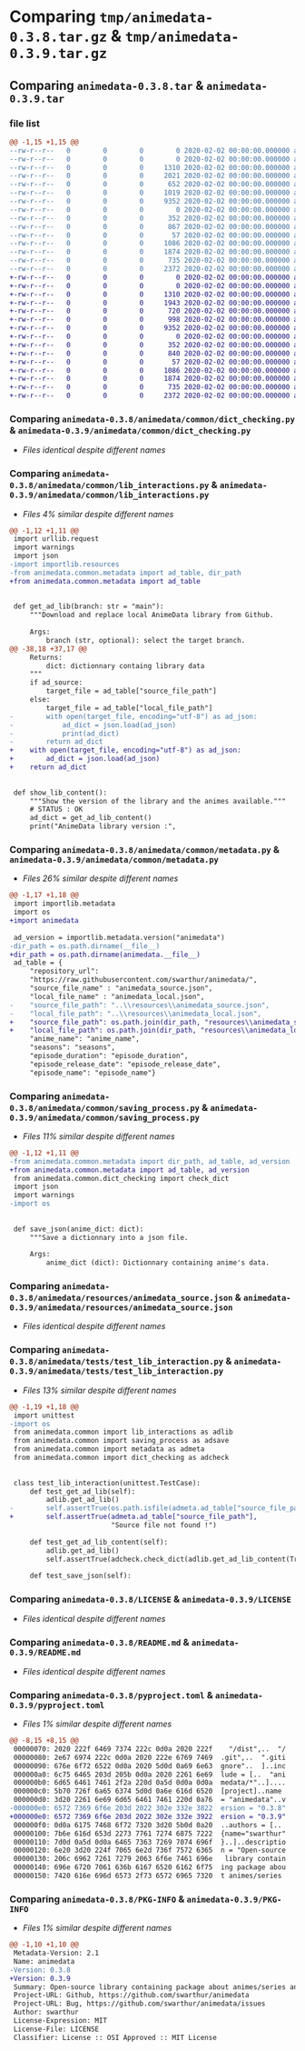# Comparing `tmp/animedata-0.3.8.tar.gz` & `tmp/animedata-0.3.9.tar.gz`

## Comparing `animedata-0.3.8.tar` & `animedata-0.3.9.tar`

### file list

```diff
@@ -1,15 +1,15 @@
--rw-r--r--   0        0        0        0 2020-02-02 00:00:00.000000 animedata-0.3.8/animedata/__init__.py
--rw-r--r--   0        0        0        0 2020-02-02 00:00:00.000000 animedata-0.3.8/animedata/common/__init__.py
--rw-r--r--   0        0        0     1310 2020-02-02 00:00:00.000000 animedata-0.3.8/animedata/common/dict_checking.py
--rw-r--r--   0        0        0     2021 2020-02-02 00:00:00.000000 animedata-0.3.8/animedata/common/lib_interactions.py
--rw-r--r--   0        0        0      652 2020-02-02 00:00:00.000000 animedata-0.3.8/animedata/common/metadata.py
--rw-r--r--   0        0        0     1019 2020-02-02 00:00:00.000000 animedata-0.3.8/animedata/common/saving_process.py
--rw-r--r--   0        0        0     9352 2020-02-02 00:00:00.000000 animedata-0.3.8/animedata/resources/animedata_source.json
--rw-r--r--   0        0        0        0 2020-02-02 00:00:00.000000 animedata-0.3.8/animedata/tests/__init__.py
--rw-r--r--   0        0        0      352 2020-02-02 00:00:00.000000 animedata-0.3.8/animedata/tests/test_dict_checking.py
--rw-r--r--   0        0        0      867 2020-02-02 00:00:00.000000 animedata-0.3.8/animedata/tests/test_lib_interaction.py
--rw-r--r--   0        0        0       57 2020-02-02 00:00:00.000000 animedata-0.3.8/.gitignore
--rw-r--r--   0        0        0     1086 2020-02-02 00:00:00.000000 animedata-0.3.8/LICENSE
--rw-r--r--   0        0        0     1874 2020-02-02 00:00:00.000000 animedata-0.3.8/README.md
--rw-r--r--   0        0        0      735 2020-02-02 00:00:00.000000 animedata-0.3.8/pyproject.toml
--rw-r--r--   0        0        0     2372 2020-02-02 00:00:00.000000 animedata-0.3.8/PKG-INFO
+-rw-r--r--   0        0        0        0 2020-02-02 00:00:00.000000 animedata-0.3.9/animedata/__init__.py
+-rw-r--r--   0        0        0        0 2020-02-02 00:00:00.000000 animedata-0.3.9/animedata/common/__init__.py
+-rw-r--r--   0        0        0     1310 2020-02-02 00:00:00.000000 animedata-0.3.9/animedata/common/dict_checking.py
+-rw-r--r--   0        0        0     1943 2020-02-02 00:00:00.000000 animedata-0.3.9/animedata/common/lib_interactions.py
+-rw-r--r--   0        0        0      720 2020-02-02 00:00:00.000000 animedata-0.3.9/animedata/common/metadata.py
+-rw-r--r--   0        0        0      998 2020-02-02 00:00:00.000000 animedata-0.3.9/animedata/common/saving_process.py
+-rw-r--r--   0        0        0     9352 2020-02-02 00:00:00.000000 animedata-0.3.9/animedata/resources/animedata_source.json
+-rw-r--r--   0        0        0        0 2020-02-02 00:00:00.000000 animedata-0.3.9/animedata/tests/__init__.py
+-rw-r--r--   0        0        0      352 2020-02-02 00:00:00.000000 animedata-0.3.9/animedata/tests/test_dict_checking.py
+-rw-r--r--   0        0        0      840 2020-02-02 00:00:00.000000 animedata-0.3.9/animedata/tests/test_lib_interaction.py
+-rw-r--r--   0        0        0       57 2020-02-02 00:00:00.000000 animedata-0.3.9/.gitignore
+-rw-r--r--   0        0        0     1086 2020-02-02 00:00:00.000000 animedata-0.3.9/LICENSE
+-rw-r--r--   0        0        0     1874 2020-02-02 00:00:00.000000 animedata-0.3.9/README.md
+-rw-r--r--   0        0        0      735 2020-02-02 00:00:00.000000 animedata-0.3.9/pyproject.toml
+-rw-r--r--   0        0        0     2372 2020-02-02 00:00:00.000000 animedata-0.3.9/PKG-INFO
```

### Comparing `animedata-0.3.8/animedata/common/dict_checking.py` & `animedata-0.3.9/animedata/common/dict_checking.py`

 * *Files identical despite different names*

### Comparing `animedata-0.3.8/animedata/common/lib_interactions.py` & `animedata-0.3.9/animedata/common/lib_interactions.py`

 * *Files 4% similar despite different names*

```diff
@@ -1,12 +1,11 @@
 import urllib.request
 import warnings
 import json
-import importlib.resources
-from animedata.common.metadata import ad_table, dir_path
+from animedata.common.metadata import ad_table
 
 
 def get_ad_lib(branch: str = "main"):
     """Download and replace local AnimeData library from Github.
 
     Args:
         branch (str, optional): select the target branch.
@@ -38,18 +37,17 @@
     Returns:
         dict: dictionnary containg library data
     """
     if ad_source:
         target_file = ad_table["source_file_path"]
     else:
         target_file = ad_table["local_file_path"]
-        with open(target_file, encoding="utf-8") as ad_json:
-            ad_dict = json.load(ad_json)
-            print(ad_dict)
-        return ad_dict
+    with open(target_file, encoding="utf-8") as ad_json:
+        ad_dict = json.load(ad_json)
+    return ad_dict
 
 
 def show_lib_content():
     """Show the version of the library and the animes available."""
     # STATUS : OK
     ad_dict = get_ad_lib_content()
     print("AnimeData library version :",
```

### Comparing `animedata-0.3.8/animedata/common/metadata.py` & `animedata-0.3.9/animedata/common/metadata.py`

 * *Files 26% similar despite different names*

```diff
@@ -1,17 +1,18 @@
 import importlib.metadata
 import os
+import animedata
 
 ad_version = importlib.metadata.version("animedata")
-dir_path = os.path.dirname(__file__)
+dir_path = os.path.dirname(animedata.__file__)
 ad_table = {
     "repository_url":
     "https://raw.githubusercontent.com/swarthur/animedata/",
     "source_file_name" : "animedata_source.json",
     "local_file_name" : "animedata_local.json",
-    "source_file_path": "..\\resources\\animedata_source.json",
-    "local_file_path": "..\\resources\\animedata_local.json",
+    "source_file_path": os.path.join(dir_path, "resources\\animedata_source.json"),
+    "local_file_path": os.path.join(dir_path, "resources\\animedata_local.json"),
     "anime_name": "anime_name",
     "seasons": "seasons",
     "episode_duration": "episode_duration",
     "episode_release_date": "episode_release_date",
     "episode_name": "episode_name"}
```

### Comparing `animedata-0.3.8/animedata/common/saving_process.py` & `animedata-0.3.9/animedata/common/saving_process.py`

 * *Files 11% similar despite different names*

```diff
@@ -1,12 +1,11 @@
-from animedata.common.metadata import dir_path, ad_table, ad_version
+from animedata.common.metadata import ad_table, ad_version
 from animedata.common.dict_checking import check_dict
 import json
 import warnings
-import os
 
 
 def save_json(anime_dict: dict):
     """Save a dictionnary into a json file.
 
     Args:
         anime_dict (dict): Dictionnary containing anime's data.
```

### Comparing `animedata-0.3.8/animedata/resources/animedata_source.json` & `animedata-0.3.9/animedata/resources/animedata_source.json`

 * *Files identical despite different names*

### Comparing `animedata-0.3.8/animedata/tests/test_lib_interaction.py` & `animedata-0.3.9/animedata/tests/test_lib_interaction.py`

 * *Files 13% similar despite different names*

```diff
@@ -1,19 +1,18 @@
 import unittest
-import os
 from animedata.common import lib_interactions as adlib
 from animedata.common import saving_process as adsave
 from animedata.common import metadata as admeta
 from animedata.common import dict_checking as adcheck
 
 
 class test_lib_interaction(unittest.TestCase):
     def test_get_ad_lib(self):
         adlib.get_ad_lib()
-        self.assertTrue(os.path.isfile(admeta.ad_table["source_file_path"]),
+        self.assertTrue(admeta.ad_table["source_file_path"],
                         "Source file not found !")
         
     def test_get_ad_lib_content(self):
         adlib.get_ad_lib()
         self.assertTrue(adcheck.check_dict(adlib.get_ad_lib_content(True))[0])
         
     def test_save_json(self):
```

### Comparing `animedata-0.3.8/LICENSE` & `animedata-0.3.9/LICENSE`

 * *Files identical despite different names*

### Comparing `animedata-0.3.8/README.md` & `animedata-0.3.9/README.md`

 * *Files identical despite different names*

### Comparing `animedata-0.3.8/pyproject.toml` & `animedata-0.3.9/pyproject.toml`

 * *Files 1% similar despite different names*

```diff
@@ -8,15 +8,15 @@
 00000070: 2020 222f 6469 7374 222c 0d0a 2020 222f    "/dist",..  "/
 00000080: 2e67 6974 222c 0d0a 2020 222e 6769 7469  .git",..  ".giti
 00000090: 676e 6f72 6522 0d0a 2020 5d0d 0a69 6e63  gnore"..  ]..inc
 000000a0: 6c75 6465 203d 205b 0d0a 2020 2261 6e69  lude = [..  "ani
 000000b0: 6d65 6461 7461 2f2a 220d 0a5d 0d0a 0d0a  medata/*"..]....
 000000c0: 5b70 726f 6a65 6374 5d0d 0a6e 616d 6520  [project]..name 
 000000d0: 3d20 2261 6e69 6d65 6461 7461 220d 0a76  = "animedata"..v
-000000e0: 6572 7369 6f6e 203d 2022 302e 332e 3822  ersion = "0.3.8"
+000000e0: 6572 7369 6f6e 203d 2022 302e 332e 3922  ersion = "0.3.9"
 000000f0: 0d0a 6175 7468 6f72 7320 3d20 5b0d 0a20  ..authors = [.. 
 00000100: 7b6e 616d 653d 2273 7761 7274 6875 7222  {name="swarthur"
 00000110: 7d0d 0a5d 0d0a 6465 7363 7269 7074 696f  }..]..descriptio
 00000120: 6e20 3d20 224f 7065 6e2d 736f 7572 6365  n = "Open-source
 00000130: 206c 6962 7261 7279 2063 6f6e 7461 696e   library contain
 00000140: 696e 6720 7061 636b 6167 6520 6162 6f75  ing package abou
 00000150: 7420 616e 696d 6573 2f73 6572 6965 7320  t animes/series
```

### Comparing `animedata-0.3.8/PKG-INFO` & `animedata-0.3.9/PKG-INFO`

 * *Files 1% similar despite different names*

```diff
@@ -1,10 +1,10 @@
 Metadata-Version: 2.1
 Name: animedata
-Version: 0.3.8
+Version: 0.3.9
 Summary: Open-source library containing package about animes/series and including a built-in utility.
 Project-URL: Github, https://github.com/swarthur/animedata
 Project-URL: Bug, https://github.com/swarthur/animedata/issues
 Author: swarthur
 License-Expression: MIT
 License-File: LICENSE
 Classifier: License :: OSI Approved :: MIT License
```

